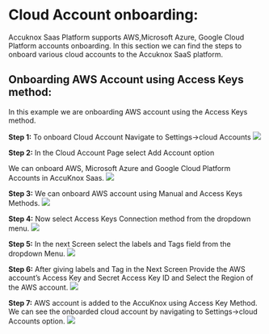 # **Cloud Account onboarding:**
Accuknox Saas Platform supports AWS,Microsoft Azure, Google Cloud Platform accounts onboarding. In this section we can find the steps to onboard various cloud accounts to the Accuknox SaaS platform. 

## **Onboarding AWS Account using Access Keys method:**

In this example we are onboarding AWS account using the Access Keys method. 

**Step 1:** To onboard Cloud Account Navigate to Settings->cloud Accounts
![](/overview/images/cloud-onboarding-1.png)

**Step 2:** In the Cloud Account Page select Add Account option

We can onboard AWS, Microsoft Azure and Google Cloud Platform Accounts in AccuKnox Saas.
![](/overview/images/cloud-onboarding-2.png)

**Step 3:** We can onboard AWS account using Manual and Access Keys Methods.
![](/overview/images/cloud-onboarding-3.png)

**Step 4:** Now select Access Keys Connection method from the dropdown menu.
![](/overview/images/cloud-onboarding-4.png)

**Step 5:** In the next Screen select the labels and Tags field from the dropdown Menu.
![](/overview/images/cloud-onboarding-5.png)

**Step 6:** After giving labels and Tag in the Next Screen Provide the AWS account’s Access Key and Secret Access Key ID and Select the Region of the AWS account.
![](/images/cloud-onboarding-6.png)

**Step 7:** AWS account is added to the AccuKnox using Access Key Method. We can see the onboarded cloud account by navigating to Settings->cloud Accounts option. 
![](/overview/images/cloud-onboarding-7.png)